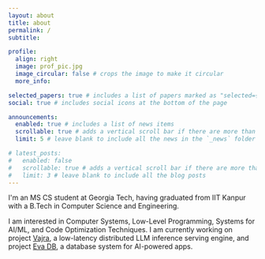 ```yaml
---
layout: about
title: about
permalink: /
subtitle:

profile:
  align: right
  image: prof_pic.jpg
  image_circular: false # crops the image to make it circular
  more_info:

selected_papers: true # includes a list of papers marked as "selected={true}"
social: true # includes social icons at the bottom of the page

announcements:
  enabled: true # includes a list of news items
  scrollable: true # adds a vertical scroll bar if there are more than 3 news items
  limit: 5 # leave blank to include all the news in the `_news` folder

# latest_posts:
#   enabled: false
#   scrollable: true # adds a vertical scroll bar if there are more than 3 new posts items
#   limit: 3 # leave blank to include all the blog posts
---
```

I'm an MS CS student at Georgia Tech, having graduated from IIT Kanpur with a B.Tech in Computer Science and Engineering.

I am interested in Computer Systems, Low-Level Programming, Systems for AI/ML, and Code Optimization Techniques. I am currently working on project [Vajra](https://project-vajra.github.io/), a low-latency distributed LLM inference serving engine, and project [Eva DB](https://github.com/georgia-tech-db/evadb), a database system for AI-powered apps.
